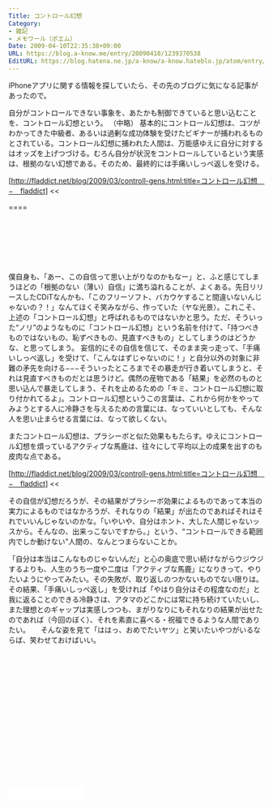```yaml
---
Title: コントロール幻想
Category:
- 雑記
- メモワール（ポエム）
Date: 2009-04-10T22:35:38+09:00
URL: https://blog.a-know.me/entry/20090410/1239370538
EditURL: https://blog.hatena.ne.jp/a-know/a-know.hateblo.jp/atom/entry/12921228815727980120
---
```


iPhoneアプリに関する情報を探していたら、その先のブログに気になる記事があったので。

>>
自分がコントロールできない事象を、あたかも制御できていると思い込むことを、コントロール幻想という。
（中略）
基本的にコントロール幻想は、コツがわかってきた中級者、あるいは過剰な成功体験を受けたビギナーが捕われるものとされている。コントロール幻想に捕われた人間は、万能感ゆえに自分に対するはオッズを上げつづける。むろん自分が状況をコントロールしているという実感は、根拠のない幻想である。そのため、最終的には手痛いしっぺ返しを受ける。

[http://fladdict.net/blog/2009/03/controll-gens.html:title=コントロール幻想　−　fladdict]
<<


====

<script async src="//pagead2.googlesyndication.com/pagead/js/adsbygoogle.js"></script>
<!-- article-top -->
<ins class="adsbygoogle"
     style="display:inline-block;width:728px;height:90px"
     data-ad-client="ca-pub-3463034538369189"
     data-ad-slot="8367620130"></ins>
<script>
(adsbygoogle = window.adsbygoogle || []).push({});
</script>



僕自身も、「あー、この自信って思い上がりなのかもなー」と、ふと感じてしまうほどの「根拠のない（薄い）自信」に満ち溢れることが、よくある。先日リリースしたCDiTなんかも、「このフリーソフト、バカウケすること間違いないんじゃないの？！」なんてほくそ笑みながら、作っていた（ヤな光景）。これこそ、上述の「コントロール幻想」と呼ばれるものではないかと思う。ただ、そういった“ノリ”のようなものに「コントロール幻想」という名前を付けて、「持つべきものではないもの、恥ずべきもの、見直すべきもの」としてしまうのはどうかな、と思ってしまう。
妄信的にその自信を信じて、そのまま突っ走って、「手痛いしっぺ返し」を受けて、「こんなはずじゃないのに！」と自分以外の対象に非難の矛先を向ける−−−そういったところまでその暴走が行き着いてしまうと、それは見直すべきものだとは思うけど。偶然の産物である「結果」を必然のものと思い込んで暴走してしまう、それを止めるための「キミ、コントロール幻想に取り付かれてるよ」。コントロール幻想というこの言葉は、これから何かをやってみようとする人に冷静さを与えるための言葉には、なっていいとしても、そんな人を思い止まらせる言葉には、なって欲しくない。


>>
またコントロール幻想は、プラシーボと似た効果ももたらす。ゆえにコントロール幻想を煩っているアクティブな馬鹿は、往々にして平均以上の成果を出すのも皮肉な点である。

[http://fladdict.net/blog/2009/03/controll-gens.html:title=コントロール幻想　−　fladdict]
<<


その自信が幻想だろうが、その結果がプラシーボ効果によるものであって本当の実力によるものではなかろうが、それなりの「結果」が出たのであればそれはそれでいいんじゃないのかな。「いやいや、自分はホント、大した人間じゃないッスから。そんなの、出来っこないですから。」という、“コントロールできる範囲内でしか動けない”人間の、なんとつまらないことか。

「自分は本当はこんなものじゃないんだ」と心の奥底で思い続けながらウジウジするよりも、人生のうち一度や二度は「アクティブな馬鹿」になりきって、やりたいようにやってみたい。その失敗が、取り返しのつかないものでない限りは。その結果、「手痛いしっぺ返し」を受ければ「やはり自分はその程度なのだ」と我に返ることのできる冷静さは、アタマのどこかには常に持ち続けていたいし、また理想とのギャップは実感しつつも、まがりなりにもそれなりの結果が出せたのであれば（今回のぼく）、それを素直に喜べる・祝福できるような人間でありたい。
　
そんな姿を見て「ははっ、おめでたいヤツ」と笑いたいやつがいるならば、笑わせておけばいい。



<script async src="//pagead2.googlesyndication.com/pagead/js/adsbygoogle.js"></script>
<!-- article-bottom2 -->
<ins class="adsbygoogle"
     style="display:inline-block;width:300px;height:250px"
     data-ad-client="ca-pub-3463034538369189"
     data-ad-slot="5274552934"></ins>
<script>
(adsbygoogle = window.adsbygoogle || []).push({});
</script>


<iframe src="//blog.hatena.ne.jp/a-know/a-know.hateblo.jp/subscribe/iframe" allowtransparency="true" frameborder="0" scrolling="no" width="150" height="28"></iframe>
